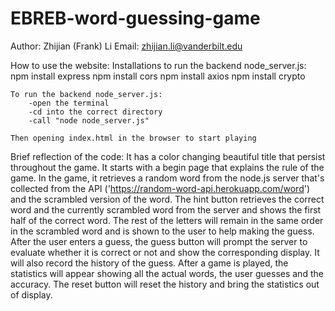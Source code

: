 # EBREB-word-guessing-game
Author: Zhijian (Frank) Li
Email: zhijian.li@vanderbilt.edu


How to use the website:
    Installations to run the backend node_server.js:
        npm install express
        npm install cors
        npm install axios
        npm install crypto

    To run the backend node_server.js:
        -open the terminal
        -cd into the correct directory
        -call "node node_server.js"

    Then opening index.html in the browser to start playing


Brief reflection of the code:
    It has a color changing beautiful title that persist throughout the game.
    It starts with a begin page that explains the rule of the game.
    In the game, it retrieves a random word from the node.js server that's collected from the API ('https://random-word-api.herokuapp.com/word') and the scrambled version of the word.
    The hint button retrieves the correct word and the currently scrambled word from the server and shows the first half of the correct word. The rest of the letters will remain in the same order in the scrambled word and is shown to the user to help making the guess.
    After the user enters a guess, the guess button will prompt the server to evaluate whether it is correct or not and show the corresponding display. It will also record the history of the guess.
    After a game is played, the statistics will appear showing all the actual words, the user guesses and the accuracy. The reset button will reset the history and bring the statistics out of display.



